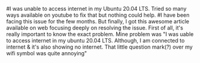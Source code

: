 #I was unable to access internet in my Ubuntu 20.04 LTS. Tried so many ways available on youtube to fix that but nothing could help.
#I have been facing this issue for the few months. But finally, I got this awesome article available on web focusing deeply on resolving the issue.
First of all, it's really important to know the exact problem. Mine problem was "I was uable to access internet in my ubuntu 20.04 LTS. Although, I am connected to internet
& it's also showing no internet. That little question mark(?) over my wifi symbol was quite annoying"
